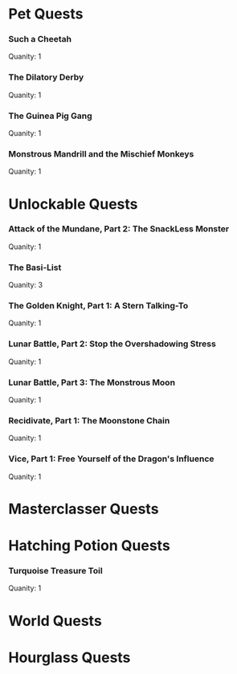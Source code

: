 # Pet Quests
### Such a Cheetah

Quanity: 1

### The Dilatory Derby

Quanity: 1

### The Guinea Pig Gang

Quanity: 1

### Monstrous Mandrill and the Mischief Monkeys

Quanity: 1

# Unlockable Quests
### Attack of the Mundane, Part 2: The SnackLess Monster

Quanity: 1

### The Basi-List

Quanity: 3

### The Golden Knight, Part 1: A Stern Talking-To

Quanity: 1

### Lunar Battle, Part 2: Stop the Overshadowing Stress

Quanity: 1

### Lunar Battle, Part 3: The Monstrous Moon

Quanity: 1

### Recidivate, Part 1: The Moonstone Chain

Quanity: 1

### Vice, Part 1: Free Yourself of the Dragon's Influence

Quanity: 1

# Masterclasser Quests
# Hatching Potion Quests
### Turquoise Treasure Toil

Quanity: 1

# World Quests
# Hourglass Quests
